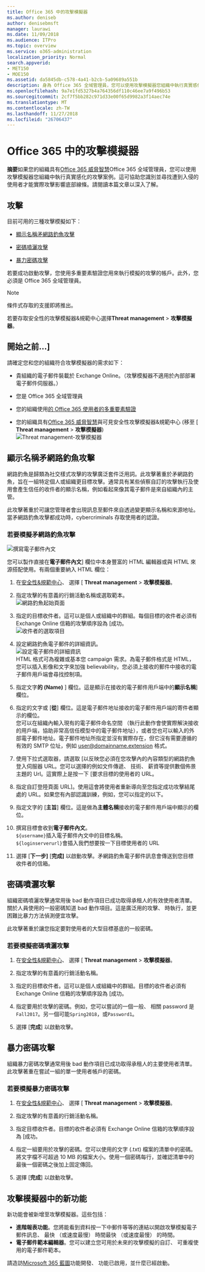 ```yaml
---
title: Office 365 中的攻擊模擬器
ms.author: deniseb
author: denisebmsft
manager: laurawi
ms.date: 11/09/2018
ms.audience: ITPro
ms.topic: overview
ms.service: o365-administration
localization_priority: Normal
search.appverid:
- MET150
- MOE150
ms.assetid: da5845db-c578-4a41-b2cb-5a09689a551b
description: 身為 Office 365 全域管理員，您可以使用攻擊模擬器您組織中執行真實感化的攻擊案例。這可協助您識別及之前實際攻擊拜訪人次業務找出遭到入侵的使用者。
ms.openlocfilehash: 9a7e1fd5327b4a764356df110c46ee7a9f496b53
ms.sourcegitcommit: 2cf7f5bb282c971d33e00f65d9982a3f14aec74e
ms.translationtype: MT
ms.contentlocale: zh-TW
ms.lasthandoff: 11/27/2018
ms.locfileid: "26706437"
---
```

# <a name="attack-simulator-in-office-365"></a>Office 365 中的攻擊模擬器

**摘要**如果您的組織具有[Office 365 威脅智慧](office-365-ti.md)Office 365 全域管理員，您可以使用攻擊模擬器您組織中執行真實感化的攻擊案例。這可協助您識別並尋找遭到入侵的使用者才能實際攻擊影響底部線條。請閱讀本篇文章以深入了解。
  
## <a name="the-attacks"></a>攻擊

目前可用的三種攻擊模擬如下：
  
- [顯示名稱矛網路釣魚攻擊](attack-simulator.md#spearphish)
    
- [密碼噴灑攻擊](attack-simulator.md#passwordspray)
    
- [暴力密碼攻擊](attack-simulator.md#bruteforce)
    
若要成功啟動攻擊，您使用多重要素驗證您用來執行模擬的攻擊的帳戶。此外，您必須是 Office 365 全域管理員。
  
> [!NOTE]
> 條件式存取的支援即將推出。 
  
若要存取安全性的攻擊模擬器&amp;規範中心選擇**Threat management** \> **攻擊模擬器**。
  
## <a name="before-you-begin"></a>開始之前...]

請確定您和您的組織符合攻擊模擬器的需求如下：
      
- 貴組織的電子郵件裝載於 Exchange Online。（攻擊模擬器不適用於內部部署電子郵件伺服器。）
    
- 您是 Office 365 全域管理員
    
- 您的組織使用[的 Office 365 使用者的多重要素驗證](https://docs.microsoft.com/office365/admin/security-and-compliance/set-up-multi-factor-authentication&view=o365-worldwide)
 
- 您的組織具有[Office 365 威脅智慧](office-365-ti.md)與可見安全性攻擊模擬器&amp;規範中心 (移至 [ **Threat management** \> **攻擊模擬器**)<br/>![Threat management-攻擊模擬器](media/ThreatMgmt-AttackSimulator.png)

    
## <a name="display-name-spear-phishing-attack"></a>顯示名稱矛網路釣魚攻擊

網路釣魚是歸類為社交樣式攻擊的攻擊廣泛套件泛用詞。此攻擊著重於矛網路釣魚，旨在一組特定個人或組織更目標攻擊。通常具有某些偵察自訂的攻擊執行及使用會產生信任的收件者的顯示名稱，例如看起來像其電子郵件是來自組織內的主管。
  
此攻擊著重於可讓您管理者會出現訊息至郵件來自透過變更顯示名稱和來源地址。當矛網路釣魚攻擊都成功時，cybercriminals 存取使用者的認證。
  
### <a name="to-simulate-a-spear-phishing-attack"></a>若要模擬矛網路釣魚攻擊

![撰寫電子郵件內文](media/9bd65af4-1f9d-45c1-8c06-796d7ccfd425.jpg)
  
您可以製作直接在**電子郵件內文**] 欄位中本身豐富的 HTML 編輯器或與 HTML 來源搭配使用。有兩個重要納入 HTML 欄位： 
  
1. 在[安全性&amp;規範中心](https://security.microsoft.com)、 選擇 [ **Threat management** \> **攻擊模擬器**。
    
2. 指定攻擊的有意義的行銷活動名稱或選取範本。 <br/>![網路釣魚起始頁面](media/5e93b3cc-5981-462f-8b45-bdf85d97f1b8.jpg)
  
3. 指定的目標收件者。這可以是個人或組織中的群組。每個目標的收件者必須有 Exchange Online 信箱的攻擊順序設為 [成功。 <br/>![收件者的選取項目](media/faf8c2e0-6175-4cd7-8265-0c8e727f4d0f.jpg)
  
4. 設定網路釣魚電子郵件的詳細資訊。 <br/>![設定電子郵件的詳細資訊](media/f043608f-f8ce-4aae-be28-86e8ecc524a9.jpg)<br/>HTML 格式可為複雜或基本您 campaign 需求。為電子郵件格式是 HTML，您可以插入影像和文字來加強 believability。您必須上接收的郵件中接收的電子郵件用戶端會尋找控制項。
    
5. 指定文字**的 (Name)** ] 欄位。這是顯示在接收的電子郵件用戶端中的**顯示名稱**] 欄位。 
    
6. 指定的文字或 [**從**] 欄位。這是電子郵件地址接收的電子郵件用戶端的寄件者顯示的欄位。<br/>您可以在組織內輸入現有的電子郵件命名空間 （執行此動作會使實際解決接收的用戶端，協助非常高信任模型中的電子郵件地址），或者您也可以輸入的外部電子郵件地址。電子郵件地址所指定並沒有實際存在，但它沒有需要遵循的有效的 SMTP 位址，例如 user@domainname.extension 格式。 
  
7. 使用下拉式選取器，請選取 [以反映您必須在您攻擊內的內容類型的網路釣魚登入伺服器 URL。您可以選擇的例如文件傳遞、 技術、 薪資等提供數個佈景主題的 Url。這實際上是按一下 [要求目標的使用者的 URL。
    
8. 指定自訂登陸頁面 URL]。使用這會將使用者重新導向至您指定成功攻擊結尾處的 URL。如果您有內部認識訓練，例如，您可以指定的以下。
    
9. 指定文字的 [**主旨**] 欄位。這是做為**主體名稱**接收的電子郵件用戶端中顯示的欄位。 
    
10. 撰寫目標會收到**電子郵件內文**。 <br/>`${username}`插入電子郵件內文中的目標名稱。 <br/>`${loginserverurl}`會插入我們想要按一下目標使用者的 URL 
    
11. 選擇 [**下一步]** [**完成]** 以啟動攻擊。矛網路釣魚電子郵件訊息會傳送到您目標收件者的信箱。 
    
## <a name="password-spray-attack"></a>密碼噴灑攻擊

組織密碼噴灑攻擊通常用後 bad 動作項目已成功取得承租人的有效使用者清單。關於人員使用的一般密碼知道 bad 動作項目。這是廣泛用的攻擊、 時執行，並更困難比暴力方法偵測便宜攻擊。
  
此攻擊著重於讓您指定要對使用者的大型目標基底的一般密碼。
  
### <a name="to-simulate-a-password-spray-attack"></a>若要模擬密碼噴灑攻擊

1. 在[安全性&amp;規範中心](https://security.microsoft.com)、 選擇 [ **Threat management** \> **攻擊模擬器**。
    
2. 指定攻擊的有意義的行銷活動名稱。
    
3. 指定的目標收件者。這可以是個人或組織中的群組。目標的收件者必須有 Exchange Online 信箱的攻擊順序設為 [成功。
    
4. 指定要用於攻擊的密碼。例如，您可以嘗試的一個一般、 相關 password 是`Fall2017`。另一個可能`Spring2018`，或`Password1`。
    
5. 選擇 [**完成**] 以啟動攻擊。 
    
## <a name="brute-force-password-attack"></a>暴力密碼攻擊

組織暴力密碼攻擊通常用後 bad 動作項目已成功取得承租人的主要使用者清單。此攻擊著重在嘗試一組的單一使用者帳戶的密碼。
  
### <a name="to-simulate-a-brute-force-password-attack"></a>若要模擬暴力密碼攻擊

1. 在[安全性&amp;規範中心](https://security.microsoft.com)、 選擇 [ **Threat management** \> **攻擊模擬器**。
    
2. 指定攻擊的有意義的行銷活動名稱。
    
3. 指定目標收件者。目標的收件者必須有 Exchange Online 信箱的攻擊順序設為 [成功。
    
4. 指定一組要用於攻擊的密碼。您可以使用的文字 (.txt) 檔案的清單中的密碼。將文字檔不可超過 10 MB 的檔案大小。使用一個密碼每行，並確認清單中的最後一個密碼之後加上固定傳回。
    
5. 選擇 [**完成**] 以啟動攻擊。 
    
## <a name="new-features-in-attack-simulator"></a>攻擊模擬器中的新功能

新功能會被新增至攻擊模擬器。這些包括：
- **進階報表功能**。您將能看到資料按一下中郵件等等的連結以開啟攻擊模擬電子郵件訊息、 最快 （或速度最慢） 時間最快 （或速度最慢） 的時間。
- **電子郵件範本編輯器**。您可以建立您可用於未來的攻擊模擬的自訂、 可重複使用的電子郵件範本。

請造訪[Microsoft 365 藍圖](https://www.microsoft.com/microsoft-365/roadmap)功能開發、 功能已啟用，並什麼已經啟動。



